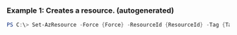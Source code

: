 ### Example 1: Creates a resource. (autogenerated)
```powershell
PS C:\> Set-AzResource -Force {Force} -ResourceId {ResourceId} -Tag {Tag}
```

